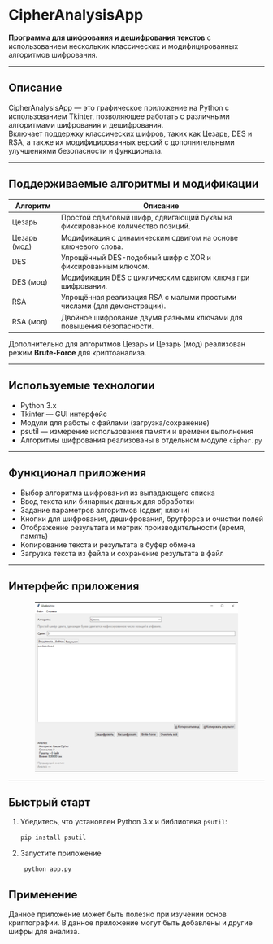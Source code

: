# CipherAnalysisApp

**Программа для шифрования и дешифрования текстов** с использованием нескольких классических и модифицированных алгоритмов шифрования.

---

## Описание

CipherAnalysisApp — это графическое приложение на Python с использованием Tkinter, позволяющее работать с различными алгоритмами шифрования и дешифрования.  
Включает поддержку классических шифров, таких как Цезарь, DES и RSA, а также их модифицированных версий с дополнительными улучшениями безопасности и функционала.

---

## Поддерживаемые алгоритмы и модификации

| Алгоритм         | Описание                                                                                   |
|------------------|--------------------------------------------------------------------------------------------|
| Цезарь           | Простой сдвиговый шифр, сдвигающий буквы на фиксированное количество позиций.             |
| Цезарь (мод)     | Модификация с динамическим сдвигом на основе ключевого слова.                              |
| DES              | Упрощённый DES-подобный шифр с XOR и фиксированным ключом.                                |
| DES (мод)        | Модификация DES с циклическим сдвигом ключа при шифровании.                               |
| RSA              | Упрощённая реализация RSA с малыми простыми числами (для демонстрации).                    |
| RSA (мод)        | Двойное шифрование двумя разными ключами для повышения безопасности.                       |

Дополнительно для алгоритмов Цезарь и Цезарь (мод) реализован режим **Brute-Force** для криптоанализа.

---

## Используемые технологии

- Python 3.x
- Tkinter — GUI интерфейс
- Модули для работы с файлами (загрузка/сохранение)
- psutil — измерение использования памяти и времени выполнения
- Алгоритмы шифрования реализованы в отдельном модуле `cipher.py`

---

## Функционал приложения

- Выбор алгоритма шифрования из выпадающего списка
- Ввод текста или бинарных данных для обработки
- Задание параметров алгоритмов (сдвиг, ключи)
- Кнопки для шифрования, дешифрования, брутфорса и очистки полей
- Отображение результата и метрик производительности (время, память)
- Копирование текста и результата в буфер обмена
- Загрузка текста из файла и сохранение результата в файл

---

## Интерфейс приложения 

<p align="center">
  <img src="presentation/util.png" width="400" alt="Интерфейс" />
</p>
 
---

## Быстрый старт

1. Убедитесь, что установлен Python 3.x и библиотека `psutil`:
   ```bash
   pip install psutil
   ```
2. Запустите приложение
    ```bash
     python app.py
    ```

## Применение

Данное приложение может быть полезно при изучении основ криптографии. В данное приложение могут быть добавлены и другие шифры для анализа.



